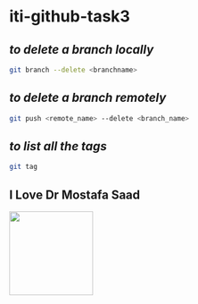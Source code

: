 # iti-github-task3

## *to delete a branch locally*

```Bash
git branch --delete <branchname>
```
## *to delete a branch remotely*
```Bash
git push <remote_name> --delete <branch_name>
```
## *to list all the tags*
```bash
git tag
```

## I Love Dr Mostafa Saad 
<img src="https://avatars.githubusercontent.com/u/5536363?v=4" width="150" height="150" display="block">




